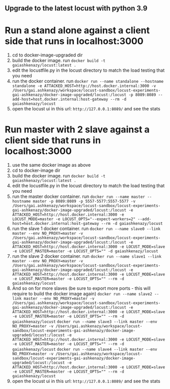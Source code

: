 
## Upgrade to the latest locust with python 3.9

# Run a stand alone against a client side that runs in localhost:3000
1. cd to docker-image-upgraded dir
2. build the docker image. run `docker build -t gaiashkenazy/locust:latest .`
3. edit the locustfile.py in the locust directory to match the load testing that you need
4. run the docker container. run 
`docker run --name standalone --hostname standalone -e ATTACKED_HOST=http://host.docker.internal:3000 -v /Users/gai.ashkenazy/workspace/locust-sandbox/locust-experiments-gai-ashkenazy/docker-image-upgraded/locust:/locust -p 8089:8089 --add-host=host.docker.internal:host-gateway --rm -d gaiashkenazy/locust`
5. open the locust ui in this url: `http://127.0.0.1:8089/` and see the stats

# Run master with 2 slave against a client side that runs in localhost:3000
1. use the same docker image as above
2. cd to docker-image dir
3. build the docker image. run `docker build -t gaiashkenazy/locust:latest .`
4. edit the locustfile.py in the locust directory to match the load testing that you need
5. run the master docker container. run 
`docker run --name master --hostname master -p 8089:8089 -p 5557-5577:5557-5577 -v /Users/gai.ashkenazy/workspace/locust-sandbox/locust-experiments-gai-ashkenazy/docker-image-upgraded/locust:/locust -e ATTACKED_HOST=http://host.docker.internal:3000 -e LOCUST_MODE=master -e LOCUST_OPTS="--expect-workers=2" --add-host=host.docker.internal:host-gateway --rm -d gaiashkenazy/locust`
6. run the slave 1 docker container. run
`docker run --name slave0 --link master --env NO_PROXY=master -v /Users/gai.ashkenazy/workspace/locust-sandbox/locust-experiments-gai-ashkenazy/docker-image-upgraded/locust:/locust -e ATTACKED_HOST=http://host.docker.internal:3000 -e LOCUST_MODE=slave -e LOCUST_MASTER=master -e LOCUST_OPTS="" -d gaiashkenazy/locust`
7. run the slave 2 docker container. run
`docker run --name slave1 --link master --env NO_PROXY=master -v /Users/gai.ashkenazy/workspace/locust-sandbox/locust-experiments-gai-ashkenazy/docker-image-upgraded/locust:/locust -e ATTACKED_HOST=http://host.docker.internal:3000 -e LOCUST_MODE=slave -e LOCUST_MASTER=master -e LOCUST_OPTS="" --rm -d gaiashkenazy/locust`
8. And so on for more slaves (be sure to export more ports - this will require to build the docker image again)
`docker run --name slave2 --link master --env NO_PROXY=master -v /Users/gai.ashkenazy/workspace/locust-sandbox/locust-experiments-gai-ashkenazy/docker-image-upgraded/locust:/locust -e ATTACKED_HOST=http://host.docker.internal:3000 -e LOCUST_MODE=slave -e LOCUST_MASTER=master -e LOCUST_OPTS="" --rm -d gaiashkenazy/locust`
`docker run --name slave3 --link master --env NO_PROXY=master -v /Users/gai.ashkenazy/workspace/locust-sandbox/locust-experiments-gai-ashkenazy/docker-image-upgraded/locust:/locust -e ATTACKED_HOST=http://host.docker.internal:3000 -e LOCUST_MODE=slave -e LOCUST_MASTER=master -e LOCUST_OPTS="" --rm -d gaiashkenazy/locust`
`docker run --name slave4 --link master --env NO_PROXY=master -v /Users/gai.ashkenazy/workspace/locust-sandbox/locust-experiments-gai-ashkenazy/docker-image-upgraded/locust:/locust -e ATTACKED_HOST=http://host.docker.internal:3000 -e LOCUST_MODE=slave -e LOCUST_MASTER=master -e LOCUST_OPTS="" --rm -d gaiashkenazy/locust`
11. open the locust ui in this url: `http://127.0.0.1:8089/` and see the stats
